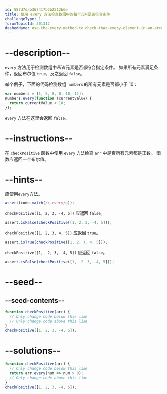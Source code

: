 ```yaml
---
id: 587d7dab367417b2b2512b6e
title: 使用 every 方法检查数组中的每个元素是否符合条件
challengeType: 1
forumTopicId: 301312
dashedName: use-the-every-method-to-check-that-every-element-in-an-array-meets-a-criteria
---
```


# --description--

`every` 方法用于检测数组中*所有*元素是否都符合指定条件。 如果所有元素满足条件，返回布尔值 `true`，反之返回 `false`。

举个例子，下面的代码检测数组 `numbers` 的所有元素是否都小于 10：

```js
var numbers = [1, 5, 8, 0, 10, 11];
numbers.every(function (currentValue) {
  return currentValue < 10;
});
```

`every` 方法在这里会返回 `false`。

# --instructions--

在 `checkPositive` 函数中使用 `every` 方法检查 `arr` 中是否所有元素都是正数。 函数应返回一个布尔值。

# --hints--

应使用`every`方法。

```js
assert(code.match(/\.every/g));
```

`checkPositive([1, 2, 3, -4, 5])` 应返回 `false`。

```js
assert.isFalse(checkPositive([1, 2, 3, -4, 5]));
```

`checkPositive([1, 2, 3, 4, 5])` 应返回 `true`。

```js
assert.isTrue(checkPositive([1, 2, 3, 4, 5]));
```

`checkPositive([1, -2, 3, -4, 5])` 应返回 `false`。

```js
assert.isFalse(checkPositive([1, -2, 3, -4, 5]));
```

# --seed--

## --seed-contents--

```js
function checkPositive(arr) {
  // Only change code below this line
  // Only change code above this line
}
checkPositive([1, 2, 3, -4, 5]);
```

# --solutions--

```js
function checkPositive(arr) {
  // Only change code below this line
  return arr.every(num => num > 0);
  // Only change code above this line
}
checkPositive([1, 2, 3, -4, 5]);
```

